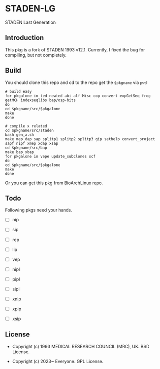 # STADEN-LG

STADEN Last Generation

## Introduction

This pkg is a fork of STADEN 1993 v12.1. Currently, I fixed the bug for compiling, but not completely.

## Build

You should clone this repo and cd to the repo get the `$pkgname` via `pwd` 

```
# build easy
for pkgalone in ted newted abi alf Misc cop convert expGetSeq frog getMCH indexseqlibs bap/osp-bits
do
cd $pkgname/src/$pkgalone
make
done

# compile x related
cd $pkgname/src/staden
bash gen_a.sh
make mep dap sap splitp1 splitp2 splitp3 gip sethelp convert_project sapf nipf xmep xdap xsap
cd $pkgname/src/bap
make bap xbap
for pkgalone in vepe update_subclones scf
do
cd $pkgname/src/$pkgalone
make
done
```

Or you can get this pkg from BioArchLinux repo.

## Todo

Following pkgs need your hands.

- [ ] nip

- [ ] sip

- [ ] rep

- [ ] lip

- [ ] vep

- [ ] nipl

- [ ] pipl

- [ ] sipl

- [ ] xnip

- [ ] xpip

- [ ] xsip


## License

- Copyright (c) 1993 MEDICAL RESEARCH COUNCIL (MRC), UK. BSD License.

- Copyright (c) 2023~ Everyone. GPL License.
